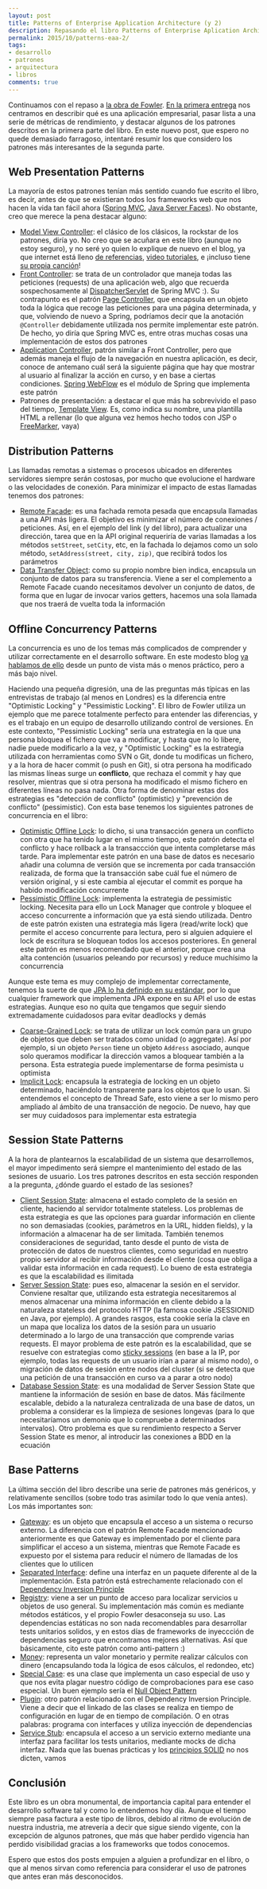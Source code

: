 ```yaml
---
layout: post
title: Patterns of Enterprise Application Architecture (y 2)
description: Repasando el libro Patterns of Enterprise Aplication Architecture de Fowler, segunda parte
permalink: 2015/10/patterns-eaa-2/
tags:
- desarrollo
- patrones
- arquitectura
- libros
comments: true
---
```


Continuamos con el repaso a [la obra de Fowler](http://www.amazon.es/Enterprise-Application-Architecture-Addison-Wesley-Signature/dp/0321127420/ref=sr_1_1?ie=UTF8&qid=1443261882&sr=8-1&keywords=patterns+of+enterprise+application+architecture). [En la primera entrega](/2015/09/patterns-eaa-1) nos centramos en describir qué es una aplicación empresarial, pasar lista a una serie de métricas de rendimiento, y destacar algunos de los patrones descritos en la primera parte del libro. En este nuevo post, que espero no quede demasiado farragoso, intentaré resumir los que considero los patrones más interesantes de la segunda parte.

<!--break-->

## Web Presentation Patterns

La mayoría de estos patrones tenían más sentido cuando fue escrito el libro, es decir, antes de que se existieran todos los frameworks web que nos hacen la vida tan fácil ahora ([Spring MVC](http://docs.spring.io/spring-framework/docs/current/spring-framework-reference/html/mvc.html), [Java Server Faces](https://es.wikipedia.org/wiki/JavaServer_Faces)). No obstante, creo que merece la pena destacar alguno:

* [Model View Controller](http://martinfowler.com/eaaCatalog/modelViewController.html): el clásico de los clásicos, la rockstar de los patrones, diría yo. No creo que se acuñara en este libro (aunque no estoy seguro), y no seré yo quien lo explique de nuevo en el blog, ya que internet está lleno [de referencias](https://en.wikipedia.org/wiki/Model%E2%80%93view%E2%80%93controller), [video tutoriales](https://www.youtube.com/watch?v=qXRcVhWxuaU), e ¡incluso tiene [su propia canción](https://www.youtube.com/watch?v=YYvOGPMLVDo)!
* [Front Controller](http://martinfowler.com/eaaCatalog/frontController.html): se trata de un controlador que maneja todas las peticiones (requests) de una aplicación web, algo que recuerda sospechosamente al [DispatcherServlet](http://docs.spring.io/spring/docs/current/javadoc-api/org/springframework/web/servlet/DispatcherServlet.html) de Spring MVC :). Su contrapunto es el patrón [Page Controller](http://martinfowler.com/eaaCatalog/pageController.html), que encapsula en un objeto toda la lógica que recoge las peticiones para una página determinada, y que, volviendo de nuevo a Spring, podríamos decir que la anotación `@Controller` debidamente utilizada nos permite implementar este patrón. De hecho, yo diría que Spring MVC es, entre otras muchas cosas una implementación de estos dos patrones
* [Application Controller](http://martinfowler.com/eaaCatalog/applicationController.html), patrón similar a Front Controller, pero que además maneja el flujo de la navegación en nuestra aplicación, es decir, conoce de antemano cuál será la siguiente página que hay que mostrar al usuario al finalizar la acción en curso, y en base a ciertas condiciones. [Spring WebFlow](http://projects.spring.io/spring-webflow/) es el módulo de Spring que implementa este patrón
* Patrones de presentación: a destacar el que más ha sobrevivido el paso del tiempo, [Template View](http://martinfowler.com/eaaCatalog/templateView.html). Es, como indica su nombre, una plantilla HTML a rellenar (lo que alguna vez hemos hecho todos con JSP o [FreeMarker](http://freemarker.org/), vaya)

## Distribution Patterns

Las llamadas remotas a sistemas o procesos ubicados en diferentes servidores siempre serán costosas, por mucho que evolucione el hardware o las velocidades de conexión. Para minimizar el impacto de estas llamadas tenemos dos patrones:

* [Remote Facade](http://martinfowler.com/eaaCatalog/remoteFacade.html): es una fachada remota pesada que encapsula llamadas a una API más ligera. El objetivo es minimizar el número de conexiones / peticiones. Así, en el ejemplo del link (y del libro), para actualizar una dirección, tarea que en la API original requeriría de varias llamadas a los métodos `setStreet`, `setCity`, etc, en la fachada lo dejamos como un solo método, `setAddress(street, city, zip)`, que recibirá todos los parámetros
* [Data Transfer Object](http://martinfowler.com/eaaCatalog/dataTransferObject.html): como su propio nombre bien indica, encapsula un conjunto de datos para su transferencia. Viene a ser el complemento a Remote Facade cuando necesitamos devolver un conjunto de datos, de forma que en lugar de invocar varios getters, hacemos una sola llamada que nos traerá de vuelta toda la información

## Offline Concurrency Patterns

La concurrencia es uno de los temas más complicados de comprender y utilizar correctamente en el desarrollo software. En este modesto blog [ya hablamos de ello](/2015/05/multithreading-1) desde un punto de vista más o menos práctico, pero a más bajo nivel.

Haciendo una pequeña digresión, una de las preguntas más típicas en las entrevistas de trabajo (al menos en Londres) es la diferencia entre "Optimistic Locking" y "Pessimistic Locking". El libro de Fowler utiliza un ejemplo que me parece totalmente perfecto para entender las diferencias, y es el trabajo en un equipo de desarrollo utilizando control de versiones. En este contexto, "Pessimistic Locking" sería una estrategia en la que una persona bloquea el fichero que va a modificar, y hasta que no lo libere, nadie puede modificarlo a la vez, y "Optimistic Locking" es la estrategia utilizada con herramientas como SVN o Git, donde tu modificas un fichero, y a la hora de hacer commit (o push en Git), si otra persona ha modificado las mismas líneas surge un **conflicto**, que rechaza el commit y hay que resolver, mientras que si otra persona ha modificado el mismo fichero en diferentes líneas no pasa nada. Otra forma de denominar estas dos estrategias es "detección de conflicto" (optimistic) y "prevención de conflicto" (pessimistic). Con esta base tenemos los siguientes patrones de concurrencia en el libro:

* [Optimistic Offline Lock](http://martinfowler.com/eaaCatalog/optimisticOfflineLock.html): lo dicho, si una transacción genera un conflicto con otra que ha tenido lugar en el mismo tiempo, este patrón detecta el conflicto y hace rollback a la transaccción que intenta completarse más tarde. Para implementar este patrón en una base de datos es necesario añadir una columna de versión que se incrementa por cada transacción realizada, de forma que la transacción sabe cuál fue el número de versión original, y si este cambia al ejecutar el commit es porque ha habido modificación concurrente
* [Pessimistic Offline Lock](http://martinfowler.com/eaaCatalog/pessimisticOfflineLock.html): implementa la estrategia de pessimistic locking. Necesita para ello un Lock Manager que controle y bloquee el acceso concurrente a información que ya está siendo utilizada. Dentro de este patrón existen una estrategia más ligera (read/write lock) que permite el acceso concurrente para lectura, pero si alguien adquiere el lock de escritura se bloquean todos los accesos posteriores. En general este patrón es menos recomendado que el anterior, porque crea una alta contención (usuarios peleando por recursos) y reduce muchísimo la concurrencia

Aunque este tema es muy complejo de implementar correctamente, tenemos la suerte de que [JPA lo ha definido en su estándar](https://blogs.oracle.com/carolmcdonald/entry/jpa_2_0_concurrency_and), por lo que cualquier framework que implementa JPA expone en su API el uso de estas estrategias. Aunque eso no quita que tengamos que seguir siendo extremadamente cuidadosos para evitar deadlocks y demás

* [Coarse-Grained Lock](http://martinfowler.com/eaaCatalog/coarseGrainedLock.html): se trata de utilizar un lock común para un grupo de objetos que deben ser tratados como unidad (o aggregate). Así por ejemplo, si un objeto `Person` tiene un objeto `Address` asociado, aunque solo queramos modificar la dirección vamos a bloquear también a la persona. Esta estrategia puede implementarse de forma pesimista u optimista
* [Implicit Lock](http://martinfowler.com/eaaCatalog/implicitLock.html): encapsula la estrategia de locking en un objeto determinado, haciéndolo transparente para los objetos que lo usan. Si entendemos el concepto de Thread Safe, esto viene a ser lo mismo pero ampliado al ámbito de una transacción de negocio. De nuevo, hay que ser muy cuidadosos para implementar esta estrategia

## Session State Patterns

A la hora de plantearnos la escalabilidad de un sistema que desarrollemos, el mayor impedimento será siempre el mantenimiento del estado de las sesiones de usuario. Los tres patrones descritos en esta sección responden a la pregunta, ¿dónde guardo el estado de las sesiones?

* [Client Session State](http://martinfowler.com/eaaCatalog/clientSessionState.html): almacena el estado completo de la sesión en cliente, haciendo al servidor totalmente stateless. Los problemas de esta estrategia es que las opciones para guardar información en cliente no son demasiadas (cookies, parámetros en la URL, hidden fields), y la información a almacenar ha de ser limitada. También tenemos consideraciones de seguridad, tanto desde el punto de vista de protección de datos de nuestros clientes, como seguridad en nuestro propio servidor al recibir información desde el cliente (cosa que obliga a validar esta información en cada request). Lo bueno de esta estrategia es que la escalabilidad es ilimitada
* [Server Session State](http://martinfowler.com/eaaCatalog/serverSessionState.html): pues eso, almacenar la sesión en el servidor. Conviene resaltar que, utilizando esta estrategia necesitaremos al menos almacenar una mínima información en cliente debido a la naturaleza stateless del protocolo HTTP (la famosa cookie JSESSIONID en Java, por ejemplo). A grandes rasgos, esta cookie sería la clave en un mapa que localiza los datos de la sesión para un usuario determinado a lo largo de una transacción que comprende varias requests. El mayor problema de este patrón es la escalabilidad, que se resuelve con estrategias como [sticky sessions](http://stackoverflow.com/questions/10494431/sticky-and-non-sticky-sessions) (en base a la IP, por ejemplo, todas las requests de un usuario irían a parar al mismo nodo), o migración de datos de sesión entre nodos del cluster (si se detecta que una petición de una transacción en curso va a parar a otro nodo)
* [Database Session State](http://martinfowler.com/eaaCatalog/databaseSessionState.html): es una modalidad de Server Session State que mantiene la información de sesión en base de datos. Más fácilmente escalable, debido a la naturaleza centralizada de una base de datos, un problema a considerar es la limpieza de sesiones longevas (para lo que necesitaríamos un demonio que lo compruebe a determinados intervalos). Otro problema es que su rendimiento respecto a Server Session State es menor, al introducir las conexiones a BDD en la ecuación

## Base Patterns

La última sección del libro describe una serie de patrones más genéricos, y relativamente sencillos (sobre todo tras asimilar todo lo que venía antes). Los más importantes son:

* [Gateway](http://martinfowler.com/eaaCatalog/gateway.html): es un objeto que encapsula el acceso a un sistema o recurso externo. La diferencia con el patrón Remote Facade mencionado anteriormente es que Gateway es implementado por el cliente para simplificar el acceso a un sistema, mientras que Remote Facade es expuesto por el sistema para reducir el número de llamadas de los clientes que lo utilicen
* [Separated Interface](http://martinfowler.com/eaaCatalog/separatedInterface.html): define una interfaz en un paquete diferente al de la implementación. Esta patrón está estrechamente relacionado con el [Dependency Inversion Principle](/2015/03/principios-dependencias)
* [Registry](http://martinfowler.com/eaaCatalog/registry.html): viene a ser un punto de acceso para localizar servicios u objetos de uso general. Su implementación más común es mediante métodos estáticos, y el propio Fowler desaconseja su uso. Las dependencias estáticas no son nada recomendables para desarrollar tests unitarios solidos, y en estos días de frameworks de inyeccción de dependencias seguro que encontramos mejores alternativas. Así que básicamente, cito este patrón como anti-pattern :)
* [Money](http://martinfowler.com/eaaCatalog/money.html): representa un valor monetario y permite realizar cálculos con dinero (encapsulando toda la lógica de esos cálculos, el redondeo, etc)
* [Special Case](http://martinfowler.com/eaaCatalog/specialCase.html): es una clase que implementa un caso especial de uso y que nos evita plagar nuestro código de comprobaciones para ese caso especial. Un buen ejemplo sería el [Null Object Pattern](https://sourcemaking.com/design_patterns/null_object)
* [Plugin](http://martinfowler.com/eaaCatalog/plugin.html): otro patrón relacionado con el Dependency Inversion Principle. Viene a decir que el linkado de las clases se realiza en tiempo de configuración en lugar de en tiempo de compilación. O en otras palabras: programa con interfaces y utiliza inyección de dependencias
* [Service Stub](http://martinfowler.com/eaaCatalog/serviceStub.html): encapsula el acceso a un servicio externo mediante una interfaz para facilitar los tests unitarios, mediante mocks de dicha interfaz. Nada que las buenas prácticas y los [principios SOLID](https://en.wikipedia.org/wiki/SOLID_(object-oriented_design)) no nos dicten, vamos

## Conclusión

Este libro es un obra monumental, de importancia capital para entender el desarrollo software tal y como lo entendemos hoy día. Aunque el tiempo siempre pasa factura a este tipo de libros, debido al ritmo de evolución de nuestra industria, me atrevería a decir que sigue siendo vigente, con la excepción de algunos patrones, que más que haber perdido vigencia han perdido visibilidad gracias a los frameworks que todos conocemos.

Espero que estos dos posts empujen a alguien a profundizar en el libro, o que al menos sirvan como referencia para considerar el uso de patrones que antes eran más desconocidos.
